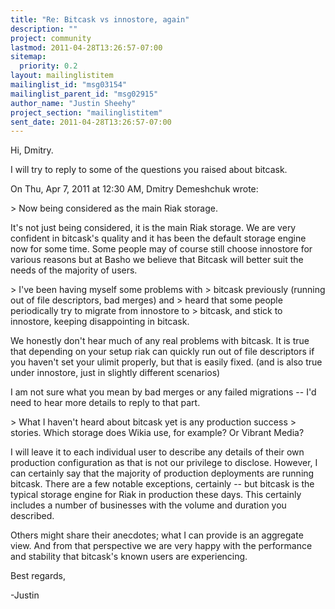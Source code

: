 ```yaml
---
title: "Re: Bitcask vs innostore, again"
description: ""
project: community
lastmod: 2011-04-28T13:26:57-07:00
sitemap:
  priority: 0.2
layout: mailinglistitem
mailinglist_id: "msg03154"
mailinglist_parent_id: "msg02915"
author_name: "Justin Sheehy"
project_section: "mailinglistitem"
sent_date: 2011-04-28T13:26:57-07:00
---
```



Hi, Dmitry.

I will try to reply to some of the questions you raised about bitcask.

On Thu, Apr 7, 2011 at 12:30 AM, Dmitry Demeshchuk  wrote:

&gt; Now being considered as the main Riak storage.

It's not just being considered, it is the main Riak storage. We are
very confident in bitcask's quality and it has been the default
storage engine now for some time. Some people may of course still
choose innostore for various reasons but at Basho we believe that
Bitcask will better suit the needs of the majority of users.

&gt; I've been having myself some problems with
&gt; bitcask previously (running out of file descriptors, bad merges) and
&gt; heard that some people periodically try to migrate from innostore to
&gt; bitcask, and stick to innostore, keeping disappointing in bitcask.

We honestly don't hear much of any real problems with bitcask. It is
true that depending on your setup riak can quickly run out of file
descriptors if you haven't set your ulimit properly, but that is
easily fixed. (and is also true under innostore, just in slightly
different scenarios)

I am not sure what you mean by bad merges or any failed migrations --
I'd need to hear more details to reply to that part.

&gt; What I haven't heard about bitcask yet is any production success
&gt; stories. Which storage does Wikia use, for example? Or Vibrant Media?

I will leave it to each individual user to describe any details of
their own production configuration as that is not our privilege to
disclose. However, I can certainly say that the majority of
production deployments are running bitcask. There are a few notable
exceptions, certainly -- but bitcask is the typical storage engine for
Riak in production these days. This certainly includes a number of
businesses with the volume and duration you described.

Others might share their anecdotes; what I can provide is an aggregate
view. And from that perspective we are very happy with the
performance and stability that bitcask's known users are experiencing.

Best regards,

-Justin

